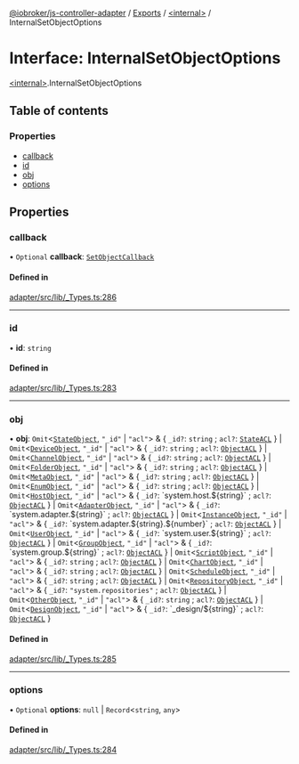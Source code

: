 [@iobroker/js-controller-adapter](../README.md) / [Exports](../modules.md) / [\<internal\>](../modules/internal_.md) / InternalSetObjectOptions

# Interface: InternalSetObjectOptions

[\<internal\>](../modules/internal_.md).InternalSetObjectOptions

## Table of contents

### Properties

- [callback](internal_.InternalSetObjectOptions.md#callback)
- [id](internal_.InternalSetObjectOptions.md#id)
- [obj](internal_.InternalSetObjectOptions.md#obj)
- [options](internal_.InternalSetObjectOptions.md#options)

## Properties

### callback

• `Optional` **callback**: [`SetObjectCallback`](../modules/internal_.md#setobjectcallback)

#### Defined in

[adapter/src/lib/_Types.ts:286](https://github.com/ioBroker/ioBroker.js-controller/blob/c6e3443f/packages/adapter/src/lib/_Types.ts#L286)

___

### id

• **id**: `string`

#### Defined in

[adapter/src/lib/_Types.ts:283](https://github.com/ioBroker/ioBroker.js-controller/blob/c6e3443f/packages/adapter/src/lib/_Types.ts#L283)

___

### obj

• **obj**: `Omit`\<[`StateObject`](internal_.StateObject.md), ``"_id"`` \| ``"acl"``\> & \{ `_id?`: `string` ; `acl?`: [`StateACL`](internal_.StateACL.md)  } \| `Omit`\<[`DeviceObject`](internal_.DeviceObject.md), ``"_id"`` \| ``"acl"``\> & \{ `_id?`: `string` ; `acl?`: [`ObjectACL`](internal_.ObjectACL.md)  } \| `Omit`\<[`ChannelObject`](internal_.ChannelObject.md), ``"_id"`` \| ``"acl"``\> & \{ `_id?`: `string` ; `acl?`: [`ObjectACL`](internal_.ObjectACL.md)  } \| `Omit`\<[`FolderObject`](internal_.FolderObject.md), ``"_id"`` \| ``"acl"``\> & \{ `_id?`: `string` ; `acl?`: [`ObjectACL`](internal_.ObjectACL.md)  } \| `Omit`\<[`MetaObject`](internal_.MetaObject.md), ``"_id"`` \| ``"acl"``\> & \{ `_id?`: `string` ; `acl?`: [`ObjectACL`](internal_.ObjectACL.md)  } \| `Omit`\<[`EnumObject`](internal_.EnumObject.md), ``"_id"`` \| ``"acl"``\> & \{ `_id?`: `string` ; `acl?`: [`ObjectACL`](internal_.ObjectACL.md)  } \| `Omit`\<[`HostObject`](internal_.HostObject.md), ``"_id"`` \| ``"acl"``\> & \{ `_id?`: \`system.host.$\{string}\` ; `acl?`: [`ObjectACL`](internal_.ObjectACL.md)  } \| `Omit`\<[`AdapterObject`](internal_.AdapterObject.md), ``"_id"`` \| ``"acl"``\> & \{ `_id?`: \`system.adapter.$\{string}\` ; `acl?`: [`ObjectACL`](internal_.ObjectACL.md)  } \| `Omit`\<[`InstanceObject`](internal_.InstanceObject.md), ``"_id"`` \| ``"acl"``\> & \{ `_id?`: \`system.adapter.$\{string}.$\{number}\` ; `acl?`: [`ObjectACL`](internal_.ObjectACL.md)  } \| `Omit`\<[`UserObject`](internal_.UserObject.md), ``"_id"`` \| ``"acl"``\> & \{ `_id?`: \`system.user.$\{string}\` ; `acl?`: [`ObjectACL`](internal_.ObjectACL.md)  } \| `Omit`\<[`GroupObject`](internal_.GroupObject.md), ``"_id"`` \| ``"acl"``\> & \{ `_id?`: \`system.group.$\{string}\` ; `acl?`: [`ObjectACL`](internal_.ObjectACL.md)  } \| `Omit`\<[`ScriptObject`](internal_.ScriptObject.md), ``"_id"`` \| ``"acl"``\> & \{ `_id?`: `string` ; `acl?`: [`ObjectACL`](internal_.ObjectACL.md)  } \| `Omit`\<[`ChartObject`](internal_.ChartObject.md), ``"_id"`` \| ``"acl"``\> & \{ `_id?`: `string` ; `acl?`: [`ObjectACL`](internal_.ObjectACL.md)  } \| `Omit`\<[`ScheduleObject`](internal_.ScheduleObject.md), ``"_id"`` \| ``"acl"``\> & \{ `_id?`: `string` ; `acl?`: [`ObjectACL`](internal_.ObjectACL.md)  } \| `Omit`\<[`RepositoryObject`](internal_.RepositoryObject.md), ``"_id"`` \| ``"acl"``\> & \{ `_id?`: ``"system.repositories"`` ; `acl?`: [`ObjectACL`](internal_.ObjectACL.md)  } \| `Omit`\<[`OtherObject`](internal_.OtherObject.md), ``"_id"`` \| ``"acl"``\> & \{ `_id?`: `string` ; `acl?`: [`ObjectACL`](internal_.ObjectACL.md)  } \| `Omit`\<[`DesignObject`](internal_.DesignObject.md), ``"_id"`` \| ``"acl"``\> & \{ `_id?`: \`\_design/$\{string}\` ; `acl?`: [`ObjectACL`](internal_.ObjectACL.md)  }

#### Defined in

[adapter/src/lib/_Types.ts:285](https://github.com/ioBroker/ioBroker.js-controller/blob/c6e3443f/packages/adapter/src/lib/_Types.ts#L285)

___

### options

• `Optional` **options**: ``null`` \| `Record`\<`string`, `any`\>

#### Defined in

[adapter/src/lib/_Types.ts:284](https://github.com/ioBroker/ioBroker.js-controller/blob/c6e3443f/packages/adapter/src/lib/_Types.ts#L284)
